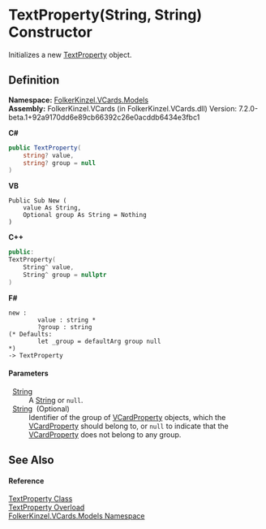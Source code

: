 # TextProperty(String, String) Constructor


Initializes a new <a href="27f474f1-d496-3582-a707-2518da27485f.md">TextProperty</a> object.



## Definition
**Namespace:** <a href="10623553-9342-5b8f-9df4-6e7d1075f3df.md">FolkerKinzel.VCards.Models</a>  
**Assembly:** FolkerKinzel.VCards (in FolkerKinzel.VCards.dll) Version: 7.2.0-beta.1+92a9170dd6e89cb66392c26e0acddb6434e3fbc1

**C#**
``` C#
public TextProperty(
	string? value,
	string? group = null
)
```
**VB**
``` VB
Public Sub New ( 
	value As String,
	Optional group As String = Nothing
)
```
**C++**
``` C++
public:
TextProperty(
	String^ value, 
	String^ group = nullptr
)
```
**F#**
``` F#
new : 
        value : string * 
        ?group : string 
(* Defaults:
        let _group = defaultArg group null
*)
-> TextProperty
```



#### Parameters
<dl><dt>  <a href="https://learn.microsoft.com/dotnet/api/system.string" target="_blank" rel="noopener noreferrer">String</a></dt><dd>A <a href="https://learn.microsoft.com/dotnet/api/system.string" target="_blank" rel="noopener noreferrer">String</a> or <code>null</code>.</dd><dt>  <a href="https://learn.microsoft.com/dotnet/api/system.string" target="_blank" rel="noopener noreferrer">String</a>  (Optional)</dt><dd>Identifier of the group of <a href="e1395eb9-792c-c4d8-ee22-97939a91c58e.md">VCardProperty</a> objects, which the <a href="e1395eb9-792c-c4d8-ee22-97939a91c58e.md">VCardProperty</a> should belong to, or <code>null</code> to indicate that the <a href="e1395eb9-792c-c4d8-ee22-97939a91c58e.md">VCardProperty</a> does not belong to any group.</dd></dl>

## See Also


#### Reference
<a href="27f474f1-d496-3582-a707-2518da27485f.md">TextProperty Class</a>  
<a href="c75be894-8249-ada0-4ba7-c426e166920b.md">TextProperty Overload</a>  
<a href="10623553-9342-5b8f-9df4-6e7d1075f3df.md">FolkerKinzel.VCards.Models Namespace</a>  
